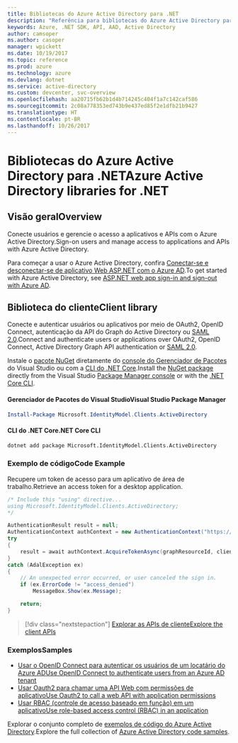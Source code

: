 ```yaml
---
title: Bibliotecas do Azure Active Directory para .NET
description: "Referência para bibliotecas do Azure Active Directory para .NET"
keywords: Azure, .NET SDK, API, AAD, Active Directory
author: camsoper
ms.author: casoper
manager: wpickett
ms.date: 10/19/2017
ms.topic: reference
ms.prod: azure
ms.technology: azure
ms.devlang: dotnet
ms.service: active-directory
ms.custom: devcenter, svc-overview
ms.openlocfilehash: aa20715fb62b1d4b714245c404f1a7c142caf586
ms.sourcegitcommit: 2c08a778353ed743b9e437ed85f2e1dfb21b9427
ms.translationtype: HT
ms.contentlocale: pt-BR
ms.lasthandoff: 10/26/2017
---
```

# <a name="azure-active-directory-libraries-for-net"></a><span data-ttu-id="67b4a-104">Bibliotecas do Azure Active Directory para .NET</span><span class="sxs-lookup"><span data-stu-id="67b4a-104">Azure Active Directory libraries for .NET</span></span>

## <a name="overview"></a><span data-ttu-id="67b4a-105">Visão geral</span><span class="sxs-lookup"><span data-stu-id="67b4a-105">Overview</span></span>

<span data-ttu-id="67b4a-106">Conecte usuários e gerencie o acesso a aplicativos e APIs com o Azure Active Directory.</span><span class="sxs-lookup"><span data-stu-id="67b4a-106">Sign-on users and manage access to applications and APIs with Azure Active Directory.</span></span>

<span data-ttu-id="67b4a-107">Para começar a usar o Azure Active Directory, confira [Conectar-se e desconectar-se de aplicativo Web ASP.NET com o Azure AD](/azure/active-directory/develop/active-directory-devquickstarts-webapp-dotnet).</span><span class="sxs-lookup"><span data-stu-id="67b4a-107">To get started with Azure Active Directory, see [ASP.NET web app sign-in and sign-out with Azure AD](/azure/active-directory/develop/active-directory-devquickstarts-webapp-dotnet).</span></span>

## <a name="client-library"></a><span data-ttu-id="67b4a-108">Biblioteca do cliente</span><span class="sxs-lookup"><span data-stu-id="67b4a-108">Client library</span></span>

<span data-ttu-id="67b4a-109">Conecte e autenticar usuários ou aplicativos por meio de OAuth2, OpenID Connect, autenticação da API do Graph do Active Directory ou [SAML 2.0](https://docs.microsoft.com/azure/active-directory/develop/active-directory-saml-protocol-reference).</span><span class="sxs-lookup"><span data-stu-id="67b4a-109">Connect and authenticate users or applications over OAuth2, OpenID Connect, Active Directory Graph API authentication or [SAML 2.0](https://docs.microsoft.com/azure/active-directory/develop/active-directory-saml-protocol-reference).</span></span>

<span data-ttu-id="67b4a-110">Instale o [pacote NuGet](https://www.nuget.org/packages/Microsoft.Azure.Management.AppService.Fluent) diretamente do [console do Gerenciador de Pacotes][PackageManager] do Visual Studio ou com a [CLI do .NET Core][DotNetCLI].</span><span class="sxs-lookup"><span data-stu-id="67b4a-110">Install the [NuGet package](https://www.nuget.org/packages/Microsoft.Azure.Management.AppService.Fluent) directly from the Visual Studio [Package Manager console][PackageManager] or with the [.NET Core CLI][DotNetCLI].</span></span>

#### <a name="visual-studio-package-manager"></a><span data-ttu-id="67b4a-111">Gerenciador de Pacotes do Visual Studio</span><span class="sxs-lookup"><span data-stu-id="67b4a-111">Visual Studio Package Manager</span></span>

```powershell
Install-Package Microsoft.IdentityModel.Clients.ActiveDirectory
```

#### <a name="net-core-cli"></a><span data-ttu-id="67b4a-112">CLI do .NET Core</span><span class="sxs-lookup"><span data-stu-id="67b4a-112">.NET Core CLI</span></span>

```bash
dotnet add package Microsoft.IdentityModel.Clients.ActiveDirectory
```

### <a name="code-example"></a><span data-ttu-id="67b4a-113">Exemplo de código</span><span class="sxs-lookup"><span data-stu-id="67b4a-113">Code Example</span></span>

<span data-ttu-id="67b4a-114">Recupere um token de acesso para um aplicativo de área de trabalho.</span><span class="sxs-lookup"><span data-stu-id="67b4a-114">Retrieve an access token for a desktop application.</span></span>

```csharp
/* Include this "using" directive...
using Microsoft.IdentityModel.Clients.ActiveDirectory;
*/

AuthenticationResult result = null;
AuthenticationContext authContext = new AuthenticationContext("https://someauthority.com");
try
{
    result = await authContext.AcquireTokenAsync(graphResourceId, clientId, redirectUri, new PlatformParameters(PromptBehavior.Auto));
}
catch (AdalException ex)
{
    // An unexpected error occurred, or user canceled the sign in.
    if (ex.ErrorCode != "access_denied")
        MessageBox.Show(ex.Message);

    return;
}
```

> [!div class="nextstepaction"]
> [<span data-ttu-id="67b4a-115">Explorar as APIs de cliente</span><span class="sxs-lookup"><span data-stu-id="67b4a-115">Explore the client APIs</span></span>](/dotnet/api/overview/azure/activedirectory/client)

### <a name="samples"></a><span data-ttu-id="67b4a-116">Exemplos</span><span class="sxs-lookup"><span data-stu-id="67b4a-116">Samples</span></span>

* [<span data-ttu-id="67b4a-117">Usar o OpenID Connect para autenticar os usuários de um locatário do Azure AD</span><span class="sxs-lookup"><span data-stu-id="67b4a-117">Use OpenID Connect to authenticate users from an Azure AD tenant</span></span>](https://github.com/Azure-Samples/active-directory-dotnet-webapp-openidconnect)
* [<span data-ttu-id="67b4a-118">Usar Oauth2 para chamar uma API Web com permissões de aplicativo</span><span class="sxs-lookup"><span data-stu-id="67b4a-118">Use Oauth2 to call a web API with application permissions</span></span>](https://github.com/Azure-Samples/active-directory-dotnet-webapp-webapi-oauth2-appidentity)
* [<span data-ttu-id="67b4a-119">Usar RBAC (controle de acesso baseado em função) em um aplicativo</span><span class="sxs-lookup"><span data-stu-id="67b4a-119">Use role-based access control (RBAC) in an application</span></span>](https://github.com/Azure-Samples/active-directory-dotnet-webapp-roleclaims)

<span data-ttu-id="67b4a-120">Explorar o conjunto completo de [exemplos de código do Azure Active Directory](/azure/active-directory/develop/active-directory-code-samples).</span><span class="sxs-lookup"><span data-stu-id="67b4a-120">Explore the full collection of [Azure Active Directory code samples](/azure/active-directory/develop/active-directory-code-samples).</span></span>

[PackageManager]: https://docs.microsoft.com/nuget/tools/package-manager-console
[DotNetCLI]: https://docs.microsoft.com/dotnet/core/tools/dotnet-add-package
